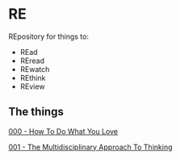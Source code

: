 # RE

REpository for things to:

- REad
- REread
- REwatch
- REthink
- REview

## The things

[000 - How To Do What You Love](things/000-How-to-do-what-you-love.md)

[001 - The Multidisciplinary Approach To Thinking](things/001-The-Multidisciplinary-Approach-To-Thinking.md)
